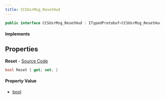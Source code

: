```yaml
---
title: CCSUsrMsg_ResetHud
---
```


```csharp
public interface CCSUsrMsg_ResetHud : ITypedProtobuf<CCSUsrMsg_ResetHud>, INativeHandle, INetMessage<CCSUsrMsg_ResetHud>, IDisposable
```

#### Implements

## Properties

**Reset** - [Source Code](https://github.com/swiftly-solution/swiftlys2/blob/main/managed/src/SwiftlyS2.Generated/Protobufs/Interfaces/CCSUsrMsg_ResetHud.cs#L18)

```csharp
bool Reset { get; set; }
```

#### Property Value

- [bool](https://learn.microsoft.com/dotnet/api/system.boolean)

